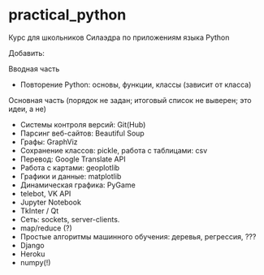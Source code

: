 # practical_python
Курс для школьников Силаэдра по приложениям языка Python

Добавить:

Вводная часть
* Повторение Python: основы, функции, классы (зависит от класса)

Основная часть (порядок не задан; итоговый список не выверен; это идеи, а не)
* Системы контроля версий: Git(Hub)
* Парсинг веб-сайтов: Beautiful Soup
* Графы: GraphViz
* Сохранение классов: pickle, работа с таблицами: csv
* Перевод: Google Translate API
* Работа с картами: geoplotlib
* Графики и данные: matplotlib
* Динамическая графика: PyGame
* telebot, VK API
* Jupyter Notebook
* TkInter / Qt
* Сеть: sockets, server-clients.
* map/reduce (?)
* Простые алгоритмы машинного обучения: деревья, регрессия, ???
* Django
* Heroku
* numpy(!)
